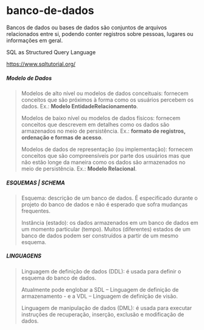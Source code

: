 # banco-de-dados
Bancos de dados ou bases de dados são conjuntos de arquivos relacionados entre si, podendo conter registros sobre pessoas, lugares ou informações em geral.

SQL as Structured Query Language

https://www.sqltutorial.org/

##### **Modelo de Dados**
> Modelos de alto nível ou modelos de dados conceituais: fornecem conceitos que são próximos à forma como os usuários percebem os dados. Ex.: **Modelo EntidadeRelacionamento**.
>
> Modelos de baixo nível ou modelos de dados físicos: fornecem conceitos que descrevem em detalhes como os dados são armazenados no meio de persistência. Ex.: **formato de registros, ordenação e formas de acesso**.
>
> Modelos de dados de representação (ou implementação): fornecem conceitos que são compreensíveis por parte dos usuários mas que não estão longe da maneira como os dados são armazenados no meio de persistência. Ex.: **Modelo Relacional**.


##### **ESQUEMAS | SCHEMA**
> Esquema: descrição de um banco de dados. É especificado durante o projeto do banco de dados e não é esperado que sofra mudanças frequentes.
>
> Instância (estado): os dados armazenados em um banco de dados em um momento particular (tempo). Muitos (diferentes) estados de um banco de dados podem ser construídos a partir de um mesmo esquema.


##### **LINGUAGENS**
> Linguagem de definição de dados (DDL): é usada para definir o esquema do banco de dados.
>
> Atualmente pode englobar a SDL – Linguagem de definição de armazenamento - e a VDL – Linguagem de definição de visão.
>
> Linguagem de manipulação de dados (DML): é usada para executar instruções de recuperação, inserção, exclusão e modificação de dados.


